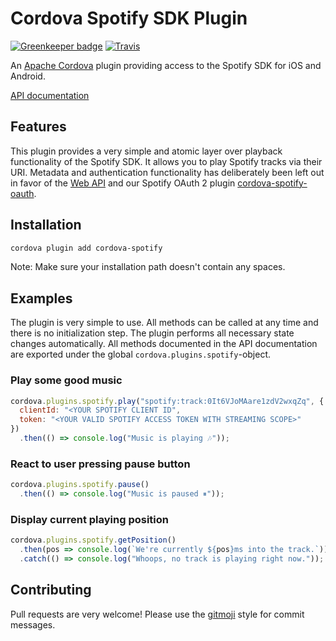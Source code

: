 # Cordova Spotify SDK Plugin

[![Greenkeeper badge](https://badges.greenkeeper.io/Festify/cordova-spotify.svg)](https://greenkeeper.io/) [![Travis](https://img.shields.io/travis/Festify/cordova-spotify.svg)](https://travis-ci.org/Festify/cordova-spotify)

An [Apache Cordova](https://cordova.apache.org/) plugin providing access to the Spotify SDK for iOS and Android.

[API documentation](https://festify.github.io/cordova-spotify/)

## Features

This plugin provides a very simple and atomic layer over playback functionality of the Spotify SDK. It allows you to play Spotify tracks via their URI. Metadata and authentication functionality has deliberately been left out in favor of the [Web API](https://developer.spotify.com/web-api/) and our Spotify OAuth 2 plugin [cordova-spotify-oauth](https://github.com/Festify/cordova-spotify-oauth).

## Installation

```bash
cordova plugin add cordova-spotify
```

Note: Make sure your installation path doesn't contain any spaces.

## Examples

The plugin is very simple to use. All methods can be called at any time and there is no initialization step. The plugin performs all necessary state changes automatically. All methods documented in the API documentation are exported under the global `cordova.plugins.spotify`-object.

### Play some good music
```js
cordova.plugins.spotify.play("spotify:track:0It6VJoMAare1zdV2wxqZq", { 
  clientId: "<YOUR SPOTIFY CLIENT ID",
  token: "<YOUR VALID SPOTIFY ACCESS TOKEN WITH STREAMING SCOPE>"
})
  .then(() => console.log("Music is playing 🎶"));
```

### React to user pressing pause button
```js
cordova.plugins.spotify.pause()
  .then(() => console.log("Music is paused ⏸"));
```

### Display current playing position
```js
cordova.plugins.spotify.getPosition()
  .then(pos => console.log(`We're currently ${pos}ms into the track.`))
  .catch(() => console.log("Whoops, no track is playing right now."));
```

## Contributing

Pull requests are very welcome! Please use the [gitmoji](https://gitmoji.carloscuesta.me/) style for commit messages.
